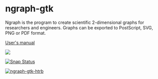 # ngraph-gtk
Ngraph is the program to create scientific 2-dimensional graphs for researchers and engineers. Graphs can be exported to PostScript, SVG, PNG or PDF format.

[User's manual](http://hito.music.coocan.jp/ngraph/manual/)

![](https://github.com/htrb/ngraph-gtk//workflows/C%2FC++%20CI/badge.svg)

[![Snap Status](https://build.snapcraft.io/badge/htrb/ngraph-gtk.svg)](https://build.snapcraft.io/user/htrb/ngraph-gtk)

[![ngraph-gtk-htrb](https://snapcraft.io/ngraph-gtk-htrb/badge.svg)](https://snapcraft.io/ngraph-gtk-htrb)
